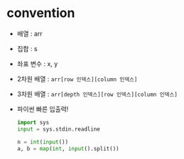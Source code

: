 # convention
- 배열 : arr
- 집합 : s
- 좌표 변수 : x, y

- 2차원 배열 : `arr[row 인덱스][column 인덱스]`
- 3차원 배열 : `arr[depth 인덱스][row 인덱스][column 인덱스]`


- 파이썬 빠른 입출력!
  ```python
  import sys
  input = sys.stdin.readline
  
  n = int(input())
  a, b = map(int, input().split())
  ```